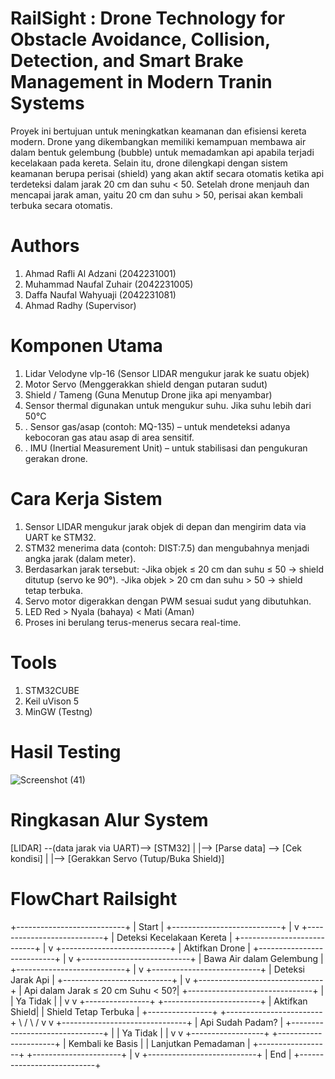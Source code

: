 # RailSight : Drone Technology for Obstacle Avoidance, Collision, Detection, and Smart Brake Management in Modern Tranin Systems
Proyek ini bertujuan untuk meningkatkan keamanan dan efisiensi kereta modern. Drone yang dikembangkan memiliki kemampuan membawa air dalam bentuk gelembung (bubble) untuk memadamkan api apabila terjadi kecelakaan pada kereta. Selain itu, drone dilengkapi dengan sistem keamanan berupa perisai (shield) yang akan aktif secara otomatis ketika api terdeteksi dalam jarak 20 cm dan suhu < 50. Setelah drone menjauh dan mencapai jarak aman, yaitu 20 cm dan suhu > 50, perisai akan kembali terbuka secara otomatis.
# Authors
1. Ahmad Rafli Al Adzani (2042231001)
2. Muhammad Naufal Zuhair (2042231005)
3. Daffa Naufal Wahyuaji (2042231081)
4. Ahmad Radhy (Supervisor)
# Komponen Utama
1. Lidar Velodyne vlp-16 (Sensor LIDAR mengukur jarak ke suatu objek)
2. Motor Servo (Menggerakkan shield dengan putaran sudut)
3. Shield / Tameng (Guna Menutup Drone jika api menyambar)
4. Sensor thermal digunakan untuk mengukur suhu. Jika suhu lebih dari 50°C
5. . Sensor gas/asap (contoh: MQ-135) – untuk mendeteksi adanya kebocoran gas atau asap di area sensitif.
6. . IMU (Inertial Measurement Unit) – untuk stabilisasi dan pengukuran gerakan drone.
# Cara Kerja Sistem
1. Sensor LIDAR mengukur jarak objek di depan dan mengirim data via UART ke STM32.
2. STM32 menerima data (contoh: DIST:7.5) dan mengubahnya menjadi angka jarak (dalam meter).
3. Berdasarkan jarak tersebut:
  -Jika objek ≤ 20 cm dan suhu ≤ 50 → shield ditutup (servo ke 90°).
  -Jika objek > 20 cm dan suhu > 50 → shield tetap terbuka.
4. Servo motor digerakkan dengan PWM sesuai sudut yang dibutuhkan.
5. LED Red > Nyala (bahaya) < Mati (Aman)
7. Proses ini berulang terus-menerus secara real-time.

# Tools
1. STM32CUBE
2. Keil uVison 5
3. MinGW (Testng)

# Hasil Testing
![Screenshot (41)](https://github.com/user-attachments/assets/b1b0a792-df17-4007-9e6d-575d74e30152)

# Ringkasan Alur System

[LIDAR] --(data jarak via UART)--> [STM32]
     |
     |--> [Parse data] --> [Cek kondisi]
                          |
                          |--> [Gerakkan Servo (Tutup/Buka Shield)]
# FlowChart Railsight

+---------------------------+
|           Start           |
+---------------------------+
             |
             v
+---------------------------+
|  Deteksi Kecelakaan Kereta |
+---------------------------+
             |
             v
+---------------------------+
|      Aktifkan Drone       |
+---------------------------+
             |
             v
+---------------------------+
| Bawa Air dalam Gelembung |
+---------------------------+
             |
             v
+---------------------------+
|     Deteksi Jarak Api     |
+---------------------------+
             |
             v
+-------------------------------+
| Api dalam Jarak ≤ 20 cm Suhu < 50?|
+-------------------------------+
         |               |
        Ya              Tidak
         |               |
         v               v
+----------------+   +------------------------+
| Aktifkan Shield|   | Shield Tetap Terbuka  |
+----------------+   +------------------------+
         \               /
          \             /
           v           v
+-------------------------------+
|     Api Sudah Padam?         |
+-------------------------------+
         |               |
        Ya              Tidak
         |               |
         v               v
+------------------+  +----------------------+
| Kembali ke Basis |  | Lanjutkan Pemadaman |
+------------------+  +----------------------+
         |
         v
+---------------------------+
|            End            |
+---------------------------+
```
